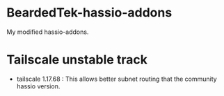 # BeardedTek-hassio-addons
My modified hassio-addons.

# Tailscale unstable track
  - tailscale 1.17.68 : This allows better subnet routing that the community hassio version.
